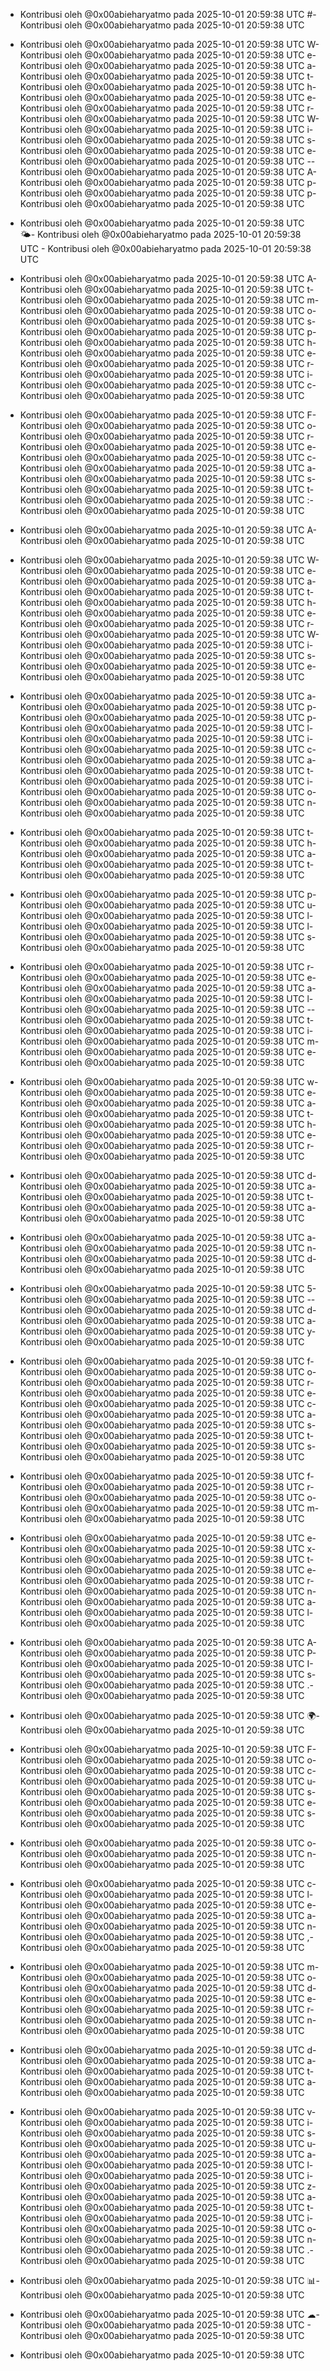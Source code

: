- Kontribusi oleh @0x00abieharyatmo pada 2025-10-01 20:59:38 UTC
#- Kontribusi oleh @0x00abieharyatmo pada 2025-10-01 20:59:38 UTC
 - Kontribusi oleh @0x00abieharyatmo pada 2025-10-01 20:59:38 UTC
W- Kontribusi oleh @0x00abieharyatmo pada 2025-10-01 20:59:38 UTC
e- Kontribusi oleh @0x00abieharyatmo pada 2025-10-01 20:59:38 UTC
a- Kontribusi oleh @0x00abieharyatmo pada 2025-10-01 20:59:38 UTC
t- Kontribusi oleh @0x00abieharyatmo pada 2025-10-01 20:59:38 UTC
h- Kontribusi oleh @0x00abieharyatmo pada 2025-10-01 20:59:38 UTC
e- Kontribusi oleh @0x00abieharyatmo pada 2025-10-01 20:59:38 UTC
r- Kontribusi oleh @0x00abieharyatmo pada 2025-10-01 20:59:38 UTC
W- Kontribusi oleh @0x00abieharyatmo pada 2025-10-01 20:59:38 UTC
i- Kontribusi oleh @0x00abieharyatmo pada 2025-10-01 20:59:38 UTC
s- Kontribusi oleh @0x00abieharyatmo pada 2025-10-01 20:59:38 UTC
e- Kontribusi oleh @0x00abieharyatmo pada 2025-10-01 20:59:38 UTC
-- Kontribusi oleh @0x00abieharyatmo pada 2025-10-01 20:59:38 UTC
A- Kontribusi oleh @0x00abieharyatmo pada 2025-10-01 20:59:38 UTC
p- Kontribusi oleh @0x00abieharyatmo pada 2025-10-01 20:59:38 UTC
p- Kontribusi oleh @0x00abieharyatmo pada 2025-10-01 20:59:38 UTC

- Kontribusi oleh @0x00abieharyatmo pada 2025-10-01 20:59:38 UTC
🌤- Kontribusi oleh @0x00abieharyatmo pada 2025-10-01 20:59:38 UTC
️- Kontribusi oleh @0x00abieharyatmo pada 2025-10-01 20:59:38 UTC
 - Kontribusi oleh @0x00abieharyatmo pada 2025-10-01 20:59:38 UTC
A- Kontribusi oleh @0x00abieharyatmo pada 2025-10-01 20:59:38 UTC
t- Kontribusi oleh @0x00abieharyatmo pada 2025-10-01 20:59:38 UTC
m- Kontribusi oleh @0x00abieharyatmo pada 2025-10-01 20:59:38 UTC
o- Kontribusi oleh @0x00abieharyatmo pada 2025-10-01 20:59:38 UTC
s- Kontribusi oleh @0x00abieharyatmo pada 2025-10-01 20:59:38 UTC
p- Kontribusi oleh @0x00abieharyatmo pada 2025-10-01 20:59:38 UTC
h- Kontribusi oleh @0x00abieharyatmo pada 2025-10-01 20:59:38 UTC
e- Kontribusi oleh @0x00abieharyatmo pada 2025-10-01 20:59:38 UTC
r- Kontribusi oleh @0x00abieharyatmo pada 2025-10-01 20:59:38 UTC
i- Kontribusi oleh @0x00abieharyatmo pada 2025-10-01 20:59:38 UTC
c- Kontribusi oleh @0x00abieharyatmo pada 2025-10-01 20:59:38 UTC
 - Kontribusi oleh @0x00abieharyatmo pada 2025-10-01 20:59:38 UTC
F- Kontribusi oleh @0x00abieharyatmo pada 2025-10-01 20:59:38 UTC
o- Kontribusi oleh @0x00abieharyatmo pada 2025-10-01 20:59:38 UTC
r- Kontribusi oleh @0x00abieharyatmo pada 2025-10-01 20:59:38 UTC
e- Kontribusi oleh @0x00abieharyatmo pada 2025-10-01 20:59:38 UTC
c- Kontribusi oleh @0x00abieharyatmo pada 2025-10-01 20:59:38 UTC
a- Kontribusi oleh @0x00abieharyatmo pada 2025-10-01 20:59:38 UTC
s- Kontribusi oleh @0x00abieharyatmo pada 2025-10-01 20:59:38 UTC
t- Kontribusi oleh @0x00abieharyatmo pada 2025-10-01 20:59:38 UTC
:- Kontribusi oleh @0x00abieharyatmo pada 2025-10-01 20:59:38 UTC
 - Kontribusi oleh @0x00abieharyatmo pada 2025-10-01 20:59:38 UTC
A- Kontribusi oleh @0x00abieharyatmo pada 2025-10-01 20:59:38 UTC
 - Kontribusi oleh @0x00abieharyatmo pada 2025-10-01 20:59:38 UTC
W- Kontribusi oleh @0x00abieharyatmo pada 2025-10-01 20:59:38 UTC
e- Kontribusi oleh @0x00abieharyatmo pada 2025-10-01 20:59:38 UTC
a- Kontribusi oleh @0x00abieharyatmo pada 2025-10-01 20:59:38 UTC
t- Kontribusi oleh @0x00abieharyatmo pada 2025-10-01 20:59:38 UTC
h- Kontribusi oleh @0x00abieharyatmo pada 2025-10-01 20:59:38 UTC
e- Kontribusi oleh @0x00abieharyatmo pada 2025-10-01 20:59:38 UTC
r- Kontribusi oleh @0x00abieharyatmo pada 2025-10-01 20:59:38 UTC
W- Kontribusi oleh @0x00abieharyatmo pada 2025-10-01 20:59:38 UTC
i- Kontribusi oleh @0x00abieharyatmo pada 2025-10-01 20:59:38 UTC
s- Kontribusi oleh @0x00abieharyatmo pada 2025-10-01 20:59:38 UTC
e- Kontribusi oleh @0x00abieharyatmo pada 2025-10-01 20:59:38 UTC
 - Kontribusi oleh @0x00abieharyatmo pada 2025-10-01 20:59:38 UTC
a- Kontribusi oleh @0x00abieharyatmo pada 2025-10-01 20:59:38 UTC
p- Kontribusi oleh @0x00abieharyatmo pada 2025-10-01 20:59:38 UTC
p- Kontribusi oleh @0x00abieharyatmo pada 2025-10-01 20:59:38 UTC
l- Kontribusi oleh @0x00abieharyatmo pada 2025-10-01 20:59:38 UTC
i- Kontribusi oleh @0x00abieharyatmo pada 2025-10-01 20:59:38 UTC
c- Kontribusi oleh @0x00abieharyatmo pada 2025-10-01 20:59:38 UTC
a- Kontribusi oleh @0x00abieharyatmo pada 2025-10-01 20:59:38 UTC
t- Kontribusi oleh @0x00abieharyatmo pada 2025-10-01 20:59:38 UTC
i- Kontribusi oleh @0x00abieharyatmo pada 2025-10-01 20:59:38 UTC
o- Kontribusi oleh @0x00abieharyatmo pada 2025-10-01 20:59:38 UTC
n- Kontribusi oleh @0x00abieharyatmo pada 2025-10-01 20:59:38 UTC
 - Kontribusi oleh @0x00abieharyatmo pada 2025-10-01 20:59:38 UTC
t- Kontribusi oleh @0x00abieharyatmo pada 2025-10-01 20:59:38 UTC
h- Kontribusi oleh @0x00abieharyatmo pada 2025-10-01 20:59:38 UTC
a- Kontribusi oleh @0x00abieharyatmo pada 2025-10-01 20:59:38 UTC
t- Kontribusi oleh @0x00abieharyatmo pada 2025-10-01 20:59:38 UTC
 - Kontribusi oleh @0x00abieharyatmo pada 2025-10-01 20:59:38 UTC
p- Kontribusi oleh @0x00abieharyatmo pada 2025-10-01 20:59:38 UTC
u- Kontribusi oleh @0x00abieharyatmo pada 2025-10-01 20:59:38 UTC
l- Kontribusi oleh @0x00abieharyatmo pada 2025-10-01 20:59:38 UTC
l- Kontribusi oleh @0x00abieharyatmo pada 2025-10-01 20:59:38 UTC
s- Kontribusi oleh @0x00abieharyatmo pada 2025-10-01 20:59:38 UTC
 - Kontribusi oleh @0x00abieharyatmo pada 2025-10-01 20:59:38 UTC
r- Kontribusi oleh @0x00abieharyatmo pada 2025-10-01 20:59:38 UTC
e- Kontribusi oleh @0x00abieharyatmo pada 2025-10-01 20:59:38 UTC
a- Kontribusi oleh @0x00abieharyatmo pada 2025-10-01 20:59:38 UTC
l- Kontribusi oleh @0x00abieharyatmo pada 2025-10-01 20:59:38 UTC
-- Kontribusi oleh @0x00abieharyatmo pada 2025-10-01 20:59:38 UTC
t- Kontribusi oleh @0x00abieharyatmo pada 2025-10-01 20:59:38 UTC
i- Kontribusi oleh @0x00abieharyatmo pada 2025-10-01 20:59:38 UTC
m- Kontribusi oleh @0x00abieharyatmo pada 2025-10-01 20:59:38 UTC
e- Kontribusi oleh @0x00abieharyatmo pada 2025-10-01 20:59:38 UTC
 - Kontribusi oleh @0x00abieharyatmo pada 2025-10-01 20:59:38 UTC
w- Kontribusi oleh @0x00abieharyatmo pada 2025-10-01 20:59:38 UTC
e- Kontribusi oleh @0x00abieharyatmo pada 2025-10-01 20:59:38 UTC
a- Kontribusi oleh @0x00abieharyatmo pada 2025-10-01 20:59:38 UTC
t- Kontribusi oleh @0x00abieharyatmo pada 2025-10-01 20:59:38 UTC
h- Kontribusi oleh @0x00abieharyatmo pada 2025-10-01 20:59:38 UTC
e- Kontribusi oleh @0x00abieharyatmo pada 2025-10-01 20:59:38 UTC
r- Kontribusi oleh @0x00abieharyatmo pada 2025-10-01 20:59:38 UTC
 - Kontribusi oleh @0x00abieharyatmo pada 2025-10-01 20:59:38 UTC
d- Kontribusi oleh @0x00abieharyatmo pada 2025-10-01 20:59:38 UTC
a- Kontribusi oleh @0x00abieharyatmo pada 2025-10-01 20:59:38 UTC
t- Kontribusi oleh @0x00abieharyatmo pada 2025-10-01 20:59:38 UTC
a- Kontribusi oleh @0x00abieharyatmo pada 2025-10-01 20:59:38 UTC
 - Kontribusi oleh @0x00abieharyatmo pada 2025-10-01 20:59:38 UTC
a- Kontribusi oleh @0x00abieharyatmo pada 2025-10-01 20:59:38 UTC
n- Kontribusi oleh @0x00abieharyatmo pada 2025-10-01 20:59:38 UTC
d- Kontribusi oleh @0x00abieharyatmo pada 2025-10-01 20:59:38 UTC
 - Kontribusi oleh @0x00abieharyatmo pada 2025-10-01 20:59:38 UTC
5- Kontribusi oleh @0x00abieharyatmo pada 2025-10-01 20:59:38 UTC
-- Kontribusi oleh @0x00abieharyatmo pada 2025-10-01 20:59:38 UTC
d- Kontribusi oleh @0x00abieharyatmo pada 2025-10-01 20:59:38 UTC
a- Kontribusi oleh @0x00abieharyatmo pada 2025-10-01 20:59:38 UTC
y- Kontribusi oleh @0x00abieharyatmo pada 2025-10-01 20:59:38 UTC
 - Kontribusi oleh @0x00abieharyatmo pada 2025-10-01 20:59:38 UTC
f- Kontribusi oleh @0x00abieharyatmo pada 2025-10-01 20:59:38 UTC
o- Kontribusi oleh @0x00abieharyatmo pada 2025-10-01 20:59:38 UTC
r- Kontribusi oleh @0x00abieharyatmo pada 2025-10-01 20:59:38 UTC
e- Kontribusi oleh @0x00abieharyatmo pada 2025-10-01 20:59:38 UTC
c- Kontribusi oleh @0x00abieharyatmo pada 2025-10-01 20:59:38 UTC
a- Kontribusi oleh @0x00abieharyatmo pada 2025-10-01 20:59:38 UTC
s- Kontribusi oleh @0x00abieharyatmo pada 2025-10-01 20:59:38 UTC
t- Kontribusi oleh @0x00abieharyatmo pada 2025-10-01 20:59:38 UTC
s- Kontribusi oleh @0x00abieharyatmo pada 2025-10-01 20:59:38 UTC
 - Kontribusi oleh @0x00abieharyatmo pada 2025-10-01 20:59:38 UTC
f- Kontribusi oleh @0x00abieharyatmo pada 2025-10-01 20:59:38 UTC
r- Kontribusi oleh @0x00abieharyatmo pada 2025-10-01 20:59:38 UTC
o- Kontribusi oleh @0x00abieharyatmo pada 2025-10-01 20:59:38 UTC
m- Kontribusi oleh @0x00abieharyatmo pada 2025-10-01 20:59:38 UTC
 - Kontribusi oleh @0x00abieharyatmo pada 2025-10-01 20:59:38 UTC
e- Kontribusi oleh @0x00abieharyatmo pada 2025-10-01 20:59:38 UTC
x- Kontribusi oleh @0x00abieharyatmo pada 2025-10-01 20:59:38 UTC
t- Kontribusi oleh @0x00abieharyatmo pada 2025-10-01 20:59:38 UTC
e- Kontribusi oleh @0x00abieharyatmo pada 2025-10-01 20:59:38 UTC
r- Kontribusi oleh @0x00abieharyatmo pada 2025-10-01 20:59:38 UTC
n- Kontribusi oleh @0x00abieharyatmo pada 2025-10-01 20:59:38 UTC
a- Kontribusi oleh @0x00abieharyatmo pada 2025-10-01 20:59:38 UTC
l- Kontribusi oleh @0x00abieharyatmo pada 2025-10-01 20:59:38 UTC
 - Kontribusi oleh @0x00abieharyatmo pada 2025-10-01 20:59:38 UTC
A- Kontribusi oleh @0x00abieharyatmo pada 2025-10-01 20:59:38 UTC
P- Kontribusi oleh @0x00abieharyatmo pada 2025-10-01 20:59:38 UTC
I- Kontribusi oleh @0x00abieharyatmo pada 2025-10-01 20:59:38 UTC
s- Kontribusi oleh @0x00abieharyatmo pada 2025-10-01 20:59:38 UTC
.- Kontribusi oleh @0x00abieharyatmo pada 2025-10-01 20:59:38 UTC
 - Kontribusi oleh @0x00abieharyatmo pada 2025-10-01 20:59:38 UTC
🌍- Kontribusi oleh @0x00abieharyatmo pada 2025-10-01 20:59:38 UTC
 - Kontribusi oleh @0x00abieharyatmo pada 2025-10-01 20:59:38 UTC
F- Kontribusi oleh @0x00abieharyatmo pada 2025-10-01 20:59:38 UTC
o- Kontribusi oleh @0x00abieharyatmo pada 2025-10-01 20:59:38 UTC
c- Kontribusi oleh @0x00abieharyatmo pada 2025-10-01 20:59:38 UTC
u- Kontribusi oleh @0x00abieharyatmo pada 2025-10-01 20:59:38 UTC
s- Kontribusi oleh @0x00abieharyatmo pada 2025-10-01 20:59:38 UTC
e- Kontribusi oleh @0x00abieharyatmo pada 2025-10-01 20:59:38 UTC
s- Kontribusi oleh @0x00abieharyatmo pada 2025-10-01 20:59:38 UTC
 - Kontribusi oleh @0x00abieharyatmo pada 2025-10-01 20:59:38 UTC
o- Kontribusi oleh @0x00abieharyatmo pada 2025-10-01 20:59:38 UTC
n- Kontribusi oleh @0x00abieharyatmo pada 2025-10-01 20:59:38 UTC
 - Kontribusi oleh @0x00abieharyatmo pada 2025-10-01 20:59:38 UTC
c- Kontribusi oleh @0x00abieharyatmo pada 2025-10-01 20:59:38 UTC
l- Kontribusi oleh @0x00abieharyatmo pada 2025-10-01 20:59:38 UTC
e- Kontribusi oleh @0x00abieharyatmo pada 2025-10-01 20:59:38 UTC
a- Kontribusi oleh @0x00abieharyatmo pada 2025-10-01 20:59:38 UTC
n- Kontribusi oleh @0x00abieharyatmo pada 2025-10-01 20:59:38 UTC
,- Kontribusi oleh @0x00abieharyatmo pada 2025-10-01 20:59:38 UTC
 - Kontribusi oleh @0x00abieharyatmo pada 2025-10-01 20:59:38 UTC
m- Kontribusi oleh @0x00abieharyatmo pada 2025-10-01 20:59:38 UTC
o- Kontribusi oleh @0x00abieharyatmo pada 2025-10-01 20:59:38 UTC
d- Kontribusi oleh @0x00abieharyatmo pada 2025-10-01 20:59:38 UTC
e- Kontribusi oleh @0x00abieharyatmo pada 2025-10-01 20:59:38 UTC
r- Kontribusi oleh @0x00abieharyatmo pada 2025-10-01 20:59:38 UTC
n- Kontribusi oleh @0x00abieharyatmo pada 2025-10-01 20:59:38 UTC
 - Kontribusi oleh @0x00abieharyatmo pada 2025-10-01 20:59:38 UTC
d- Kontribusi oleh @0x00abieharyatmo pada 2025-10-01 20:59:38 UTC
a- Kontribusi oleh @0x00abieharyatmo pada 2025-10-01 20:59:38 UTC
t- Kontribusi oleh @0x00abieharyatmo pada 2025-10-01 20:59:38 UTC
a- Kontribusi oleh @0x00abieharyatmo pada 2025-10-01 20:59:38 UTC
 - Kontribusi oleh @0x00abieharyatmo pada 2025-10-01 20:59:38 UTC
v- Kontribusi oleh @0x00abieharyatmo pada 2025-10-01 20:59:38 UTC
i- Kontribusi oleh @0x00abieharyatmo pada 2025-10-01 20:59:38 UTC
s- Kontribusi oleh @0x00abieharyatmo pada 2025-10-01 20:59:38 UTC
u- Kontribusi oleh @0x00abieharyatmo pada 2025-10-01 20:59:38 UTC
a- Kontribusi oleh @0x00abieharyatmo pada 2025-10-01 20:59:38 UTC
l- Kontribusi oleh @0x00abieharyatmo pada 2025-10-01 20:59:38 UTC
i- Kontribusi oleh @0x00abieharyatmo pada 2025-10-01 20:59:38 UTC
z- Kontribusi oleh @0x00abieharyatmo pada 2025-10-01 20:59:38 UTC
a- Kontribusi oleh @0x00abieharyatmo pada 2025-10-01 20:59:38 UTC
t- Kontribusi oleh @0x00abieharyatmo pada 2025-10-01 20:59:38 UTC
i- Kontribusi oleh @0x00abieharyatmo pada 2025-10-01 20:59:38 UTC
o- Kontribusi oleh @0x00abieharyatmo pada 2025-10-01 20:59:38 UTC
n- Kontribusi oleh @0x00abieharyatmo pada 2025-10-01 20:59:38 UTC
.- Kontribusi oleh @0x00abieharyatmo pada 2025-10-01 20:59:38 UTC
 - Kontribusi oleh @0x00abieharyatmo pada 2025-10-01 20:59:38 UTC
📊- Kontribusi oleh @0x00abieharyatmo pada 2025-10-01 20:59:38 UTC
 - Kontribusi oleh @0x00abieharyatmo pada 2025-10-01 20:59:38 UTC
☁- Kontribusi oleh @0x00abieharyatmo pada 2025-10-01 20:59:38 UTC
️- Kontribusi oleh @0x00abieharyatmo pada 2025-10-01 20:59:38 UTC

- Kontribusi oleh @0x00abieharyatmo pada 2025-10-01 20:59:38 UTC
